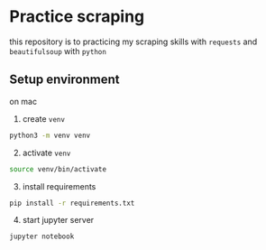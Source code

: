 # Practice scraping

this repository is to practicing my scraping skills with `requests` and `beautifulsoup` with `python`

## Setup environment

on mac

1. create `venv`

```bash
python3 -m venv venv
```

2. activate `venv`

```bash
source venv/bin/activate
```

3. install requirements

```bash
pip install -r requirements.txt
```

4. start jupyter server

```bash
jupyter notebook
```
